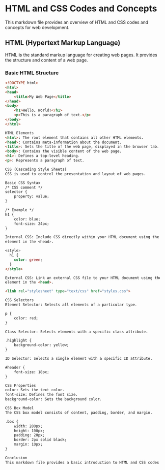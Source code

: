 # HTML and CSS Codes and Concepts

This markdown file provides an overview of HTML and CSS codes and concepts for
web development.

## HTML (Hypertext Markup Language)

HTML is the standard markup language for creating web pages. It provides the
structure and content of a web page.

### Basic HTML Structure

```html
<!DOCTYPE html>
<html>
<head>
    <title>My Web Page</title>
</head>
<body>
    <h1>Hello, World!</h1>
    <p>This is a paragraph of text.</p>
</body>
</html>

HTML Elements
<html>: The root element that contains all other HTML elements.
<head>: Contains meta-information about the document.
<title>: Sets the title of the web page, displayed in the browser tab.
<body>: Contains the visible content of the web page.
<h1>: Defines a top-level heading.
<p>: Represents a paragraph of text.

CSS (Cascading Style Sheets)
CSS is used to control the presentation and layout of web pages.

Basic CSS Syntax
/* CSS comment */
selector {
    property: value;
}

/* Example */
h1 {
    color: blue;
    font-size: 24px;
}

Internal CSS: Include CSS directly within your HTML document using the <style>
element in the <head>.

<style>
  h1 {
    color: green;
  }
</style>

External CSS: Link an external CSS file to your HTML document using the <link>
element in the <head>.

<link rel="stylesheet" type="text/css" href="styles.css">

CSS Selectors
Element Selector: Selects all elements of a particular type.

p {
    color: red;
}

Class Selector: Selects elements with a specific class attribute.

.highlight {
    background-color: yellow;
}

ID Selector: Selects a single element with a specific ID attribute.

#header {
    font-size: 18px;
}

CSS Properties
color: Sets the text color.
font-size: Defines the font size.
background-color: Sets the background color.

CSS Box Model
The CSS box model consists of content, padding, border, and margin.

.box {
    width: 200px;
    height: 100px;
    padding: 20px;
    border: 2px solid black;
    margin: 10px;
}

Conclusion
This markdown file provides a basic introduction to HTML and CSS codes and concepts. Any new team members can take this docunment as a reference.

```
